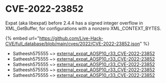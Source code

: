 # CVE-2022-23852

Expat (aka libexpat) before 2.4.4 has a signed integer overflow in XML_GetBuffer, for configurations with a nonzero XML_CONTEXT_BYTES.

{% embed url="https://github.com/Live-Hack-CVE/full_database/blob/main/cves/2022/CVE-2022-23852.json" %}


* Satheesh575555 ~> [external_expat_AOSP10_r33_CVE-2022-23852](https://www.alice-snow.ru/2022/database/cve-2022-23852/external_expat_aosp10_r33_cve-2022-23852-satheesh575555)
* Satheesh575555 ~> [external_expat_AOSP10_r33_CVE-2022-23852](https://www.alice-snow.ru/2022/database/cve-2022-23852/external_expat_aosp10_r33_cve-2022-23852-satheesh575555)
* Satheesh575555 ~> [external_expat_AOSP10_r33_CVE-2022-23852](https://www.alice-snow.ru/2022/database/cve-2022-23852/external_expat_aosp10_r33_cve-2022-23852-satheesh575555)
* Satheesh575555 ~> [external_expat_AOSP10_r33_CVE-2022-23852](https://www.alice-snow.ru/2022/database/cve-2022-23852/external_expat_aosp10_r33_cve-2022-23852-satheesh575555)
* Satheesh575555 ~> [external_expat_AOSP10_r33_CVE-2022-23852](https://www.alice-snow.ru/2022/database/cve-2022-23852/external_expat_aosp10_r33_cve-2022-23852-satheesh575555)